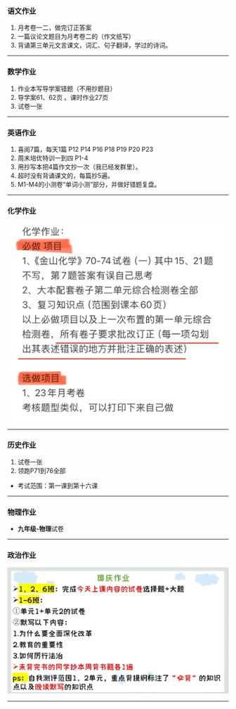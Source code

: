 ### 语文作业
1. 月考卷一二，做完订正答案
2. 一篇议论文题目为月考卷二的（作文纸写）
3. 背诵第三单元文言课文，词汇、句子翻译，学过的诗词。
---

### 数学作业
1. 作业本写导学案错题（不用抄题目）
2. 导学案61、62页 。课时作业27页
3. 试卷一张
---

### 英语作业
1. 喜阅7篇，每天1篇 P12 P14 P16 P18 P19 P20 P23
2. 周末培优特训一到四 P1-4
3. 用抄写本把4篇作文抄一次（我已经发群里）。
4. 超时没有背诵课文的，每篇抄5遍。
5. M1-M4的小测卷“单词小测”部分，并做好错题复盘。
---

### 化学作业
![hw](./_images/4cs.webp)

---

### 历史作业
1. 试卷一张
2. 领跑P71到76全部
- 考试范围：第一课到第十六课
---

### 物理作业
- **九年级-物理**试卷
---

### 政治作业
![hw](./_images/4p.webp)

---
